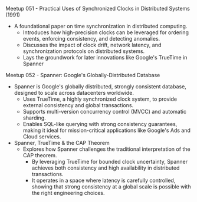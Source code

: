 Meetup 051 - Practical Uses of Synchronized Clocks in Distributed Systems (1991)
- A foundational paper on time synchronization in distributed computing.  
	- Introduces how high-precision clocks can be leveraged for ordering events, enforcing consistency, and detecting anomalies.  
	- Discusses the impact of clock drift, network latency, and synchronization protocols on distributed systems.  
	- Lays the groundwork for later innovations like Google's TrueTime in Spanner

Meetup 052 - Spanner: Google's Globally-Distributed Database
- Spanner is Google's globally distributed, strongly consistent database, designed to scale across datacenters worldwide.  
	- Uses TrueTime, a highly synchronized clock system, to provide external consistency and global transactions.  
	- Supports multi-version concurrency control (MVCC) and automatic sharding.  
	- Enables SQL-like querying with strong consistency guarantees, making it ideal for mission-critical applications like Google's Ads and Cloud services.  
- Spanner, TrueTime & the CAP Theorem
	- Explores how Spanner challenges the traditional interpretation of the CAP theorem.  
		- By leveraging TrueTime for bounded clock uncertainty, Spanner achieves both consistency and high availability in distributed transactions.  
		- It operates in a space where latency is carefully controlled, showing that strong consistency at a global scale is possible with the right engineering choices.  